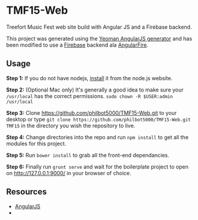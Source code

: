 TMF15-Web
=========

Treefort Music Fest web site build with Angular JS and a Firebase backend.

This project was generated using the [Yeoman AngularJS generator](https://github.com/yeoman/generator-angular) and has been modified to use a [Firebase](https://www.firebase.com) backend ala [AngularFire](https://www.firebase.com/docs/angular/index.html).
## Usage

**Step 1:** If you do not have nodejs, [install](https://nodejs.org) it from the node.js website.

**Step 2:** (Optional Mac only) It's generally a good idea to make sure your `/usr/local` has the correct permissions. `sudo chown -R $USER:admin /usr/local`

**Step 3:** Clone https://github.com/philbot5000/TMF15-Web.git to your desktop or type `git clone https://github.com/philbot5000/TMF15-Web.git TMF15` in the directory you wish the repository to live.

**Step 4:** Change directories into the repo and run `npm install` to get all the modules for this project.

**Step 5:** Run `bower install` to grab all the front-end dependancies.

**Step 6:** Finally run `grunt serve` and wait for the boilerplate project to open on http://127.0.0.1:9000/ in your browser of choice.

## Resources
* [AngularJS](https://angularjs.org/)
* []()
